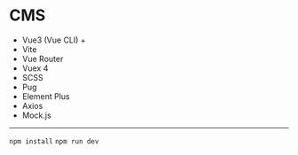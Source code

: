 # CMS

- Vue3 (Vue CLI) + 
- Vite 
- Vue Router 
- Vuex 4 
- SCSS 
- Pug 
- Element Plus 
- Axios 
- Mock.js

---

`npm install`
`npm run dev`
